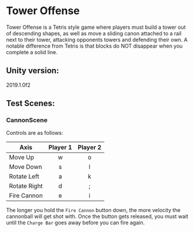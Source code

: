 # Tower Offense
Tower Offense is a Tetris style game where players must build a tower out of descending shapes, as well as move a sliding canon attached to a rail next to their tower, attacking opponents towers and defending their own.  A notable difference from Tetris is that blocks do NOT disappear when you complete a solid line.

## Unity version:
2019.1.0f2

## Test Scenes:
### CannonScene
Controls are as follows:

|   Axis       | Player 1 | Player 2 |
| ------------ |:--------:|:--------:|
| Move Up      | w        | o        |
| Move Down    | s        | l        |
| Rotate Left  | a        | k        |
| Rotate Right | d        | ;        |
| Fire Cannon  | e        | i        |

The longer you hold the `Fire Cannon` button down, the more velocity the cannonball will get shot with.  Once the button gets released, you must wait until the `Charge Bar` goes away before you can fire again.
